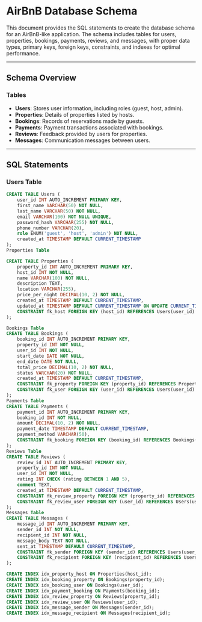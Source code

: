 # AirBnB Database Schema

This document provides the SQL statements to create the database schema for an AirBnB-like application. The schema includes tables for users, properties, bookings, payments, reviews, and messages, with proper data types, primary keys, foreign keys, constraints, and indexes for optimal performance.

---

## Schema Overview

### Tables

- **Users**: Stores user information, including roles (guest, host, admin).
- **Properties**: Details of properties listed by hosts.
- **Bookings**: Records of reservations made by guests.
- **Payments**: Payment transactions associated with bookings.
- **Reviews**: Feedback provided by users for properties.
- **Messages**: Communication messages between users.

---

## SQL Statements

### Users Table

```sql
CREATE TABLE Users (
    user_id INT AUTO_INCREMENT PRIMARY KEY,
    first_name VARCHAR(50) NOT NULL,
    last_name VARCHAR(50) NOT NULL,
    email VARCHAR(100) NOT NULL UNIQUE,
    password_hash VARCHAR(255) NOT NULL,
    phone_number VARCHAR(20),
    role ENUM('guest', 'host', 'admin') NOT NULL,
    created_at TIMESTAMP DEFAULT CURRENT_TIMESTAMP
);
Properties Table

CREATE TABLE Properties (
    property_id INT AUTO_INCREMENT PRIMARY KEY,
    host_id INT NOT NULL,
    name VARCHAR(100) NOT NULL,
    description TEXT,
    location VARCHAR(255),
    price_per_night DECIMAL(10, 2) NOT NULL,
    created_at TIMESTAMP DEFAULT CURRENT_TIMESTAMP,
    updated_at TIMESTAMP DEFAULT CURRENT_TIMESTAMP ON UPDATE CURRENT_TIMESTAMP,
    CONSTRAINT fk_host FOREIGN KEY (host_id) REFERENCES Users(user_id) ON DELETE CASCADE
);

Bookings Table
CREATE TABLE Bookings (
    booking_id INT AUTO_INCREMENT PRIMARY KEY,
    property_id INT NOT NULL,
    user_id INT NOT NULL,
    start_date DATE NOT NULL,
    end_date DATE NOT NULL,
    total_price DECIMAL(10, 2) NOT NULL,
    status VARCHAR(20) NOT NULL,
    created_at TIMESTAMP DEFAULT CURRENT_TIMESTAMP,
    CONSTRAINT fk_property FOREIGN KEY (property_id) REFERENCES Properties(property_id) ON DELETE CASCADE,
    CONSTRAINT fk_user FOREIGN KEY (user_id) REFERENCES Users(user_id) ON DELETE CASCADE
);
Payments Table
CREATE TABLE Payments (
    payment_id INT AUTO_INCREMENT PRIMARY KEY,
    booking_id INT NOT NULL,
    amount DECIMAL(10, 2) NOT NULL,
    payment_date TIMESTAMP DEFAULT CURRENT_TIMESTAMP,
    payment_method VARCHAR(50),
    CONSTRAINT fk_booking FOREIGN KEY (booking_id) REFERENCES Bookings(booking_id) ON DELETE CASCADE
);
Reviews Table
CREATE TABLE Reviews (
    review_id INT AUTO_INCREMENT PRIMARY KEY,
    property_id INT NOT NULL,
    user_id INT NOT NULL,
    rating INT CHECK (rating BETWEEN 1 AND 5),
    comment TEXT,
    created_at TIMESTAMP DEFAULT CURRENT_TIMESTAMP,
    CONSTRAINT fk_review_property FOREIGN KEY (property_id) REFERENCES Properties(property_id) ON DELETE CASCADE,
    CONSTRAINT fk_review_user FOREIGN KEY (user_id) REFERENCES Users(user_id) ON DELETE CASCADE
);
Messages Table
CREATE TABLE Messages (
    message_id INT AUTO_INCREMENT PRIMARY KEY,
    sender_id INT NOT NULL,
    recipient_id INT NOT NULL,
    message_body TEXT NOT NULL,
    sent_at TIMESTAMP DEFAULT CURRENT_TIMESTAMP,
    CONSTRAINT fk_sender FOREIGN KEY (sender_id) REFERENCES Users(user_id) ON DELETE CASCADE,
    CONSTRAINT fk_recipient FOREIGN KEY (recipient_id) REFERENCES Users(user_id) ON DELETE CASCADE
);

CREATE INDEX idx_property_host ON Properties(host_id);
CREATE INDEX idx_booking_property ON Bookings(property_id);
CREATE INDEX idx_booking_user ON Bookings(user_id);
CREATE INDEX idx_payment_booking ON Payments(booking_id);
CREATE INDEX idx_review_property ON Reviews(property_id);
CREATE INDEX idx_review_user ON Reviews(user_id);
CREATE INDEX idx_message_sender ON Messages(sender_id);
CREATE INDEX idx_message_recipient ON Messages(recipient_id);
